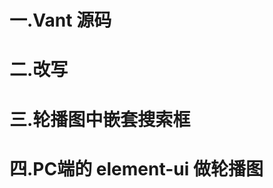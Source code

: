 

# 一.Vant 源码
<template>
  <div>
    我是底部
    <van-swipe class="my-swipe" :autoplay="3000" indicator-color="white">
      <van-swipe-item>1</van-swipe-item>
      <van-swipe-item>2</van-swipe-item>
      <van-swipe-item>3</van-swipe-item>
      <van-swipe-item>4</van-swipe-item>
    </van-swipe>
  </div>
</template>

<script>
export default {
  data() {
    return {};
  },

  methods: {},
};
</script>

<style lang="less" scoped>
  .my-swipe .van-swipe-item {
    color: #fff;
    font-size: 20px;
    line-height: 150px;
    text-align: center;
    background-color: #39a9ed;
  }
</style>


# 二.改写
<template>
  <van-nav-bar title="标题" />
  <van-swipe class="my-swipe" :autoplay="3000" indicator-color="white">
                                                 <!-- 小球的颜色 -->
    <van-swipe-item v-for="item in list" :key="item">
      <img :src="item" alt="" />
    </van-swipe-item>
  </van-swipe>
</template>

<script lang="ts">
import { ref, onMounted } from "vue";
              //onMounted 是vue3 的 生命周期钩子
export default {
  setup() {
    const list = ref<string[]>([]);
	// list[]为:空
    onMounted(() => {
      fetch("http://www.pudge.wang:4000/home/banner")
        .then((response) => response.json())
        .then((res) => {
          //   console.log(res.result.list);
          list.value = res.result.list;
        });
    });
    return {
      list,
    };
  },
};
</script>

<style lang="less" scoped>
.my-swipe .van-swipe-item {
  height: 250px;

  img {
    width: 100%;
    height: 100%;
  }
}

/* /deep/ 是vue3 的写法，可以改写 Vant 的 css 样式 */
/* :deep()是vue2 的写法，可以改写 Vant 的 css 样式 */
/deep/.van-swipe__indicator {
  width: 30px;
  height: 8px;
  background: green;
  border-radius: 4px;
}
</style>



# 三.轮播图中嵌套搜索框
<template>
  <van-nav-bar title="标题" />
  <div class="ban">
    <van-search v-model="value" background="transparent" shape="round" placeholder="请输入搜索关键词" />
                                <!-- 搜索框添加透明度          边框为：圆形  -->
    <van-swipe class="my-swipe" :autoplay="3000" indicator-color="white">
      <van-swipe-item v-for="item in list" :key="item">
        <img :src="item" alt="" />
      </van-swipe-item>
    </van-swipe>
  </div>
</template>

<script lang="ts">
import { ref, onMounted } from "vue";
export default {
  setup() {
    const list = ref<string[]>([]);
    onMounted(() => {
      fetch("http://www.pudge.wang:4000/home/banner")
        .then((response) => response.json())
        .then((res) => {
          //   console.log(res.result.list);
          list.value = res.result.list;
        });
    });
    const value = ref<string>("")
    return {
      list,
      value,
    };
  },
};
</script>

<style lang="less" scoped>
.ban {
   position: relative; 
}

.van-search {
  position: absolute;
  top: 0;
  left: 0;
  z-index: 10;
  width: 100%;
}

/* /deep/ 是vue3 的写法，可以改写 Vant 的 css 样式 */
/* :deep()是vue2 的写法，可以改写 Vant 的 css 样式 */
/* 将ui组件的内部样式进行修改 */
/deep/.van-field__control {
   background: rgba(255,255,255,0.1);
   
    /* 改变input框的字体颜色 */
    #van-search-1-input::placeholder {
    color: red;
  }
}


.my-swipe .van-swipe-item {
  height: 250px;

  img {
    width: 100%;
    height: 100%;
  }
}

/* /deep/ 是vue3 的写法，可以改写 Vant 的 css 样式 */
/* :deep()是vue2 的写法，可以改写 Vant 的 css 样式 */
/* 将ui组件的内部样式进行修改 */
/deep/.van-swipe__indicator {
  width: 30px;
  height: 8px;
  background: green;
  border-radius: 4px;
}

</style>



# 四.PC端的 element-ui 做轮播图
<template>
  <div class="box">
    <el-carousel :interval="3000" type="card">
      <el-carousel-item v-for="item in list" :key="item.id">
        <img :src="item.img" alt="" />
      </el-carousel-item>
    </el-carousel>
  </div>
</template>

<script>
export default {
  data() {
    return {
      list: [
        {
          id: 1,
          img: "https://so2.360tres.com/sdm/420_627_/t01d7bcc974f60cdc86.webp",
        },
        {
          id: 2,
          img: "https://so2.360tres.com/sdm/417_417_/t01f23fc63a8a833188.webp",
        },
        {
          id: 3,
          img: "https://so2.360tres.com/sdm/365_259_/t0168ced599efb911bc.webp",
        },
        {
          id: 4,
          img: "https://so2.360tres.com/sdm/420_207_/t013808ea0e0454bb7b.webp",
        },
      ],
    };
  },
};
</script>

<style lang="less">
.box {
  width: 100%;
  height: 100%;
  .el-carousel {
    width: 800px;
    height: 400px;
    margin: 50px auto 0;
    overflow: hidden;
    .el-carousel-item {
      // img {
      //   width: 800px;
      //   height: 400px;
      // }
    }
    .el-carousel__button {
      background: red;
    }
  }
}
</style>